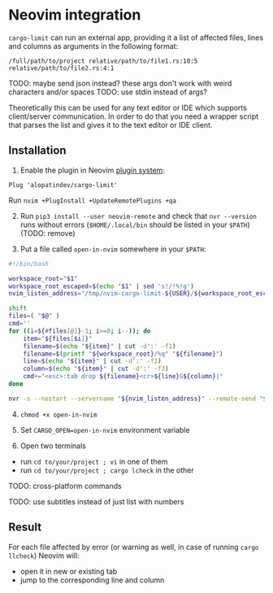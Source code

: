 # Neovim integration
`cargo-limit` can run an external app, providing it a list of affected files, lines and columns as arguments in the following format:

```
/full/path/to/project relative/path/to/file1.rs:10:5 relative/path/to/file2.rs:4:1
```

TODO: maybe send json instead? these args don't work with weird characters and/or spaces
TODO: use stdin instead of args?

Theoretically this can be used for any text editor or IDE which supports client/server communication. In order to do that you need a wrapper script that parses the list and gives it to the text editor or IDE client.

## Installation
1. Enable the plugin in Neovim [plugin system](https://github.com/junegunn/vim-plug#neovim):
```viml
Plug 'alopatindev/cargo-limit'
```

Run `nvim +PlugInstall +UpdateRemotePlugins +qa`

2. Run `pip3 install --user neovim-remote` and check that `nvr --version` runs without errors (`$HOME/.local/bin` should be listed in your `$PATH`) (TODO: remove)

3. Put a file called `open-in-nvim` somewhere in your `$PATH`:
```bash
#!/bin/bash

workspace_root="$1"
workspace_root_escaped=$(echo "$1" | sed 's!/!%!g')
nvim_listen_address="/tmp/nvim-cargo-limit-${USER}/${workspace_root_escaped}"

shift
files=( "$@" )
cmd=''
for ((i=${#files[@]}-1; i>=0; i--)); do
    item="${files[$i]}"
    filename=$(echo "${item}" | cut -d':' -f1)
    filename=$(printf "${workspace_root}/%q" "${filename}")
    line=$(echo "${item}" | cut -d':' -f2)
    column=$(echo "${item}" | cut -d':' -f3)
    cmd+="<esc>:tab drop ${filename}<cr>${line}G${column}|"
done

nvr -s --nostart --servername "${nvim_listen_address}" --remote-send "${cmd}"
```

4. `chmod +x open-in-nvim`

5. Set `CARGO_OPEN=open-in-nvim` environment variable

6. Open two terminals
- run `cd to/your/project ; vi` in one of them
- run `cd to/your/project ; cargo lcheck` in the other

TODO: cross-platform commands

TODO: use subtitles instead of just list with numbers

## Result
For each file affected by error (or warning as well, in case of running `cargo llcheck`) Neovim will:
- open it in new or existing tab
- jump to the corresponding line and column
